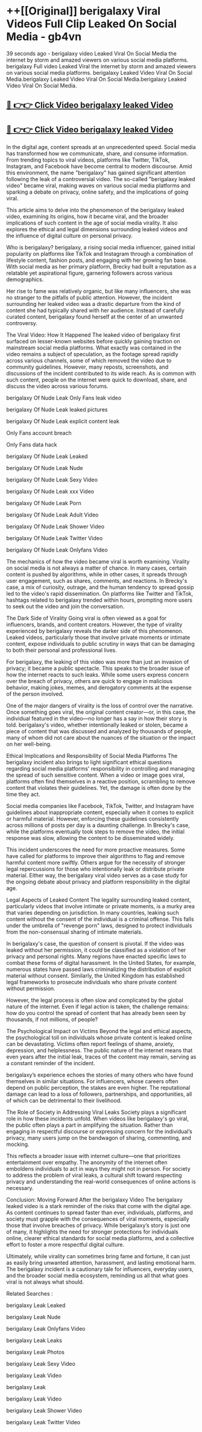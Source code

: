 # ++[[Original]] berigalaxy Viral Videos Full Clip Leaked On Social Media - gb4vn<br>

39 seconds ago - berigalaxy video Leaked Viral On Social Media the internet by storm and amazed viewers on various social media platforms.
berigalaxy Full video Leaked Viral the internet by storm and amazed viewers on various social media platforms. berigalaxy Leaked Video Viral On Social Media.berigalaxy Leaked Video Viral On Social Media.berigalaxy Leaked Video Viral On Social Media.<br>


## [🔴 👉👉 Click Video berigalaxy leaked Video ](https://onlyclips.site?title=berigalaxy&ref=git)

## [🔴 👉👉 Click Video berigalaxy leaked Video ](https://onlyclips.site?title=berigalaxy&ref=git)

In the digital age, content spreads at an unprecedented speed. Social media has transformed how we communicate, share, and consume information. From trending topics to viral videos, platforms like Twitter, TikTok, Instagram, and Facebook have become central to modern discourse. Amid this environment, the name "berigalaxy" has gained significant attention following the leak of a controversial video. The so-called "berigalaxy leaked video" became viral, making waves on various social media platforms and sparking a debate on privacy, online safety, and the implications of going viral.

This article aims to delve into the phenomenon of the berigalaxy leaked video, examining its origins, how it became viral, and the broader implications of such content in the age of social media virality. It also explores the ethical and legal dimensions surrounding leaked videos and the influence of digital culture on personal privacy.

Who is berigalaxy?
berigalaxy, a rising social media influencer, gained initial popularity on platforms like TikTok and Instagram through a combination of lifestyle content, fashion posts, and engaging with her growing fan base. With social media as her primary platform, Brecky had built a reputation as a relatable yet aspirational figure, garnering followers across various demographics.

Her rise to fame was relatively organic, but like many influencers, she was no stranger to the pitfalls of public attention. However, the incident surrounding her leaked video was a drastic departure from the kind of content she had typically shared with her audience. Instead of carefully curated content, berigalaxy found herself at the center of an unwanted controversy.

The Viral Video: How It Happened
The leaked video of berigalaxy first surfaced on lesser-known websites before quickly gaining traction on mainstream social media platforms. What exactly was contained in the video remains a subject of speculation, as the footage spread rapidly across various channels, some of which removed the video due to community guidelines. However, many reposts, screenshots, and discussions of the incident contributed to its wide reach. As is common with such content, people on the internet were quick to download, share, and discuss the video across various forums.

berigalaxy Of Nude Leak Only Fans leak video

berigalaxy Of Nude Leak leaked pictures

berigalaxy Of Nude Leak explicit content leak

Only Fans account breach

Only Fans data hack

berigalaxy Of Nude Leak Leaked

berigalaxy Of Nude Leak Nude

berigalaxy Of Nude Leak Sexy Video

berigalaxy Of Nude Leak xxx Video

berigalaxy Of Nude Leak Porn

berigalaxy Of Nude Leak Adult Video

berigalaxy Of Nude Leak Shower Video

berigalaxy Of Nude Leak Twitter Video

berigalaxy Of Nude Leak Onlyfans Video

The mechanics of how the video became viral is worth examining. Virality on social media is not always a matter of chance. In many cases, certain content is pushed by algorithms, while in other cases, it spreads through user engagement, such as shares, comments, and reactions. In Brecky's case, a mix of curiosity, outrage, and the human tendency to spread gossip led to the video's rapid dissemination. On platforms like Twitter and TikTok, hashtags related to berigalaxy trended within hours, prompting more users to seek out the video and join the conversation.

The Dark Side of Virality
Going viral is often viewed as a goal for influencers, brands, and content creators. However, the type of virality experienced by berigalaxy reveals the darker side of this phenomenon. Leaked videos, particularly those that involve private moments or intimate content, expose individuals to public scrutiny in ways that can be damaging to both their personal and professional lives.

For berigalaxy, the leaking of this video was more than just an invasion of privacy; it became a public spectacle. This speaks to the broader issue of how the internet reacts to such leaks. While some users express concern over the breach of privacy, others are quick to engage in malicious behavior, making jokes, memes, and derogatory comments at the expense of the person involved.

One of the major dangers of virality is the loss of control over the narrative. Once something goes viral, the original content creator—or, in this case, the individual featured in the video—no longer has a say in how their story is told. berigalaxy's video, whether intentionally leaked or stolen, became a piece of content that was discussed and analyzed by thousands of people, many of whom did not care about the nuances of the situation or the impact on her well-being.

Ethical Implications and Responsibility of Social Media Platforms
The berigalaxy incident also brings to light significant ethical questions regarding social media platforms' responsibility in controlling and managing the spread of such sensitive content. When a video or image goes viral, platforms often find themselves in a reactive position, scrambling to remove content that violates their guidelines. Yet, the damage is often done by the time they act.

Social media companies like Facebook, TikTok, Twitter, and Instagram have guidelines about inappropriate content, especially when it comes to explicit or harmful material. However, enforcing these guidelines consistently across millions of posts per day is a daunting challenge. In Brecky's case, while the platforms eventually took steps to remove the video, the initial response was slow, allowing the content to be disseminated widely.

This incident underscores the need for more proactive measures. Some have called for platforms to improve their algorithms to flag and remove harmful content more swiftly. Others argue for the necessity of stronger legal repercussions for those who intentionally leak or distribute private material. Either way, the berigalaxy viral video serves as a case study for the ongoing debate about privacy and platform responsibility in the digital age.

Legal Aspects of Leaked Content
The legality surrounding leaked content, particularly videos that involve intimate or private moments, is a murky area that varies depending on jurisdiction. In many countries, leaking such content without the consent of the individual is a criminal offense. This falls under the umbrella of "revenge porn" laws, designed to protect individuals from the non-consensual sharing of intimate materials.

In berigalaxy's case, the question of consent is pivotal. If the video was leaked without her permission, it could be classified as a violation of her privacy and personal rights. Many regions have enacted specific laws to combat these forms of digital harassment. In the United States, for example, numerous states have passed laws criminalizing the distribution of explicit material without consent. Similarly, the United Kingdom has established legal frameworks to prosecute individuals who share private content without permission.

However, the legal process is often slow and complicated by the global nature of the internet. Even if legal action is taken, the challenge remains: how do you control the spread of content that has already been seen by thousands, if not millions, of people?

The Psychological Impact on Victims
Beyond the legal and ethical aspects, the psychological toll on individuals whose private content is leaked online can be devastating. Victims often report feelings of shame, anxiety, depression, and helplessness. The public nature of the internet means that even years after the initial leak, traces of the content may remain, serving as a constant reminder of the incident.

berigalaxy’s experience echoes the stories of many others who have found themselves in similar situations. For influencers, whose careers often depend on public perception, the stakes are even higher. The reputational damage can lead to a loss of followers, partnerships, and opportunities, all of which can be detrimental to their livelihood.

The Role of Society in Addressing Viral Leaks
Society plays a significant role in how these incidents unfold. When videos like berigalaxy's go viral, the public often plays a part in amplifying the situation. Rather than engaging in respectful discourse or expressing concern for the individual’s privacy, many users jump on the bandwagon of sharing, commenting, and mocking.

This reflects a broader issue with internet culture—one that prioritizes entertainment over empathy. The anonymity of the internet often emboldens individuals to act in ways they might not in person. For society to address the problem of viral leaks, a cultural shift toward respecting privacy and understanding the real-world consequences of online actions is necessary.

Conclusion: Moving Forward After the berigalaxy Video
The berigalaxy leaked video is a stark reminder of the risks that come with the digital age. As content continues to spread faster than ever, individuals, platforms, and society must grapple with the consequences of viral moments, especially those that involve breaches of privacy. While berigalaxy’s story is just one of many, it highlights the need for stronger protections for individuals online, clearer ethical standards for social media platforms, and a collective effort to foster a more respectful digital culture.

Ultimately, while virality can sometimes bring fame and fortune, it can just as easily bring unwanted attention, harassment, and lasting emotional harm. The berigalaxy incident is a cautionary tale for influencers, everyday users, and the broader social media ecosystem, reminding us all that what goes viral is not always what should.

Related Searches :

berigalaxy Leak Leaked

berigalaxy Leak Nude

berigalaxy Leak Onlyfans Video

berigalaxy Leak Leaks

berigalaxy Leak Photos

berigalaxy Leak Sexy Video

berigalaxy Leak Video

berigalaxy Leak

berigalaxy Leak Video

berigalaxy Leak Shower Video

berigalaxy Leak Twitter Video

